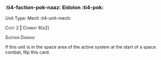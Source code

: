 ### :ti4-faction-pok-naaz: **Eidolon** :ti4-pok:

Unit Type: Mech :ti4-unit-mech:

<span style="font-variant:small-caps;">Cost</span> 2 __|__ <span style="font-variant:small-caps;">Combat</span> 6(x2)

<span style="font-variant:small-caps;">Sustain Damage</span>

If this unit is in the space area of the active system at the start of a space combat, flip this card.
